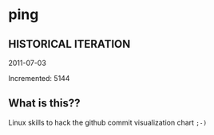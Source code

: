 # ping

## HISTORICAL ITERATION
2011-07-03

Incremented: 5144

## What is this?? 
Linux skills to hack the github commit visualization chart `;-)`
